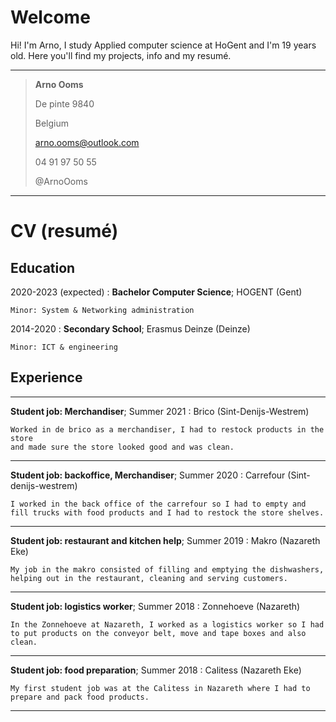 # Welcome

Hi! I'm Arno, I study Applied computer science at HoGent and I'm 19 years old. Here you'll find my projects, info and my resumé.

---------------
> **Arno Ooms**
> 
> De pinte 9840
>                      
> Belgium
> 
> arno.ooms@outlook.com
> 
> 04 91 97 50 55
> 
> @ArnoOoms

------------

# CV (resumé)

Education
---------

2020-2023 (expected) 
:   **Bachelor Computer Science**; HOGENT (Gent)

    Minor: System & Networking administration 

2014-2020
:   **Secondary School**; Erasmus Deinze (Deinze)

    Minor: ICT & engineering

Experience
----------


----------
**Student job: Merchandiser**; Summer 2021
:   Brico (Sint-Denijs-Westrem)  

    Worked in de brico as a merchandiser, I had to restock products in the store
    and made sure the store looked good and was clean.

----------
**Student job: backoffice, Merchandiser**; Summer 2020
:   Carrefour (Sint-denijs-westrem)
    
    I worked in the back office of the carrefour so I had to empty and fill trucks with food products and I had to restock the store shelves.

----------
**Student job: restaurant and kitchen help**; Summer 2019
:   Makro (Nazareth Eke)

    My job in the makro consisted of filling and emptying the dishwashers, helping out in the restaurant, cleaning and serving customers.

----------
**Student job: logistics worker**; Summer 2018
:   Zonnehoeve (Nazareth)

    In the Zonnehoeve at Nazareth, I worked as a logistics worker so I had to put products on the conveyor belt, move and tape boxes and also clean.

----------
**Student job: food preparation**; Summer 2018
:   Calitess (Nazareth Eke)

    My first student job was at the Calitess in Nazareth where I had to prepare and pack food products.

----------
